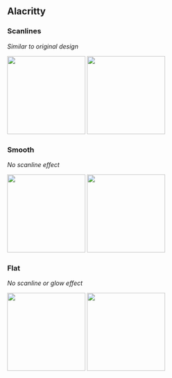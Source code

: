 ## Alacritty

### Scanlines

_Similar to original design_

<p>
  <img src="alacritty/icons/scanlines/alacritty_scanlines_full.png" width="180" />
  <img src="alacritty/icons/scanlines_mono/alacritty_scanlines_mono_full.png" width="180" />
</p>

### Smooth

_No scanline effect_

<p>
  <img src="alacritty/icons/smooth/alacritty_smooth_full.png" width="180" />
  <img src="alacritty/icons/smooth_mono/alacritty_smooth_mono_full.png" width="180" />
</p>

### Flat

_No scanline or glow effect_

<p>
  <img src="alacritty/icons/flat/alacritty_flat_full.png" width="180" />
  <img src="alacritty/icons/flat_mono/alacritty_flat_mono_full.png" width="180" />
</p>

